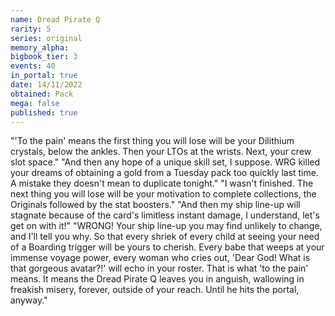 ```yaml
---
name: Dread Pirate Q
rarity: 5
series: original
memory_alpha:
bigbook_tier: 3
events: 40
in_portal: true
date: 14/11/2022
obtained: Pack
mega: false
published: true
---
```


"'To the pain' means the first thing you will lose will be your Dilithium crystals, below the ankles. Then your LTOs at the wrists. Next, your crew slot space."
"And then any hope of a unique skill set, I suppose. WRG killed your dreams of obtaining a gold from a Tuesday pack too quickly last time. A mistake they doesn't mean to duplicate tonight."
"I wasn't finished. The next thing you will lose will be your motivation to complete collections, the Originals followed by the stat boosters."
"And then my ship line-up will stagnate because of the card's limitless instant damage, I understand, let's get on with it!"
"WRONG! Your ship line-up you may find unlikely to change, and I'll tell you why. So that every shriek of every child at seeing your need of a Boarding trigger will be yours to cherish. Every babe that weeps at your immense voyage power, every woman who cries out, 'Dear God! What is that gorgeous avatar?!' will echo in your roster. That is what 'to the pain' means. It means the Dread Pirate Q leaves you in anguish, wallowing in freakish misery, forever, outside of your reach. Until he hits the portal, anyway."
